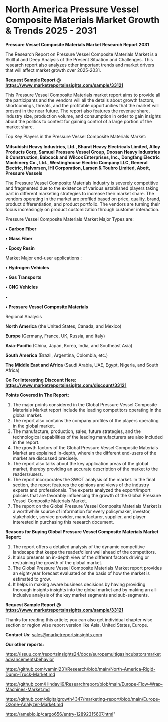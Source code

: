 # North America Pressure Vessel Composite Materials Market Growth & Trends 2025 - 2031

<strong>Pressure Vessel Composite Materials Market Research Report 2031</strong>

The Research Report on Pressure Vessel Composite Materials Market is a Skillful and Deep Analysis of the Present Situation and Challenges. This research report also analyzes other important trends and market drivers that will affect market growth over 2025-2031.

<strong>Request Sample Report @ <a href=https://www.marketreportsinsights.com/sample/33121>https://www.marketreportsinsights.com/sample/33121</a></strong>

This Pressure Vessel Composite Materials market report aims to provide all the participants and the vendors will all the details about growth factors, shortcomings, threats, and the profitable opportunities that the market will present in the near future. The report also features the revenue share, industry size, production volume, and consumption in order to gain insights about the politics to contest for gaining control of a large portion of the market share.

Top Key Players in the Pressure Vessel Composite Materials Market:

<strong>Mitsubishi Heavy Industries, Ltd., Bharat Heavy Electricals Limited, Alloy Products Corp, Samuel Pressure Vessel Group, Doosan Heavy Industries & Construction, Babcock and Wilcox Enterprises, Inc., Dongfang Electric Machinery Co., Ltd., Westinghouse Electric Company LLC, General Electric, Halvorsen, IHI Corporation, Larsen & Toubro Limited, Abott, Pressure Vessels</strong>

The Pressure Vessel Composite Materials Industry is severely competitive and fragmented due to the existence of various established players taking part in different marketing strategies to increase their market share. The vendors operating in the market are profiled based on price, quality, brand, product differentiation, and product portfolio. The vendors are turning their focus increasingly on product customization through customer interaction.

Pressure Vessel Composite Materials Market Major Types are:

<strong>•  Carbon Fiber

•  Glass Fiber

•  Epoxy Resin</strong>

Market Major end-user applications :

<strong>•  Hydrogen Vehicles

•  Gas Transports

•  CNG Vehicles

•  

•  Pressure Vessel Composite Materials</strong>

Regional Analysis

</u><strong><b>North America</b></strong> (the United States, Canada, and Mexico)

<strong><b>Europe </b></strong>(Germany, France, UK, Russia, and Italy)

<strong><b>Asia-Pacific</b></strong> (China, Japan, Korea, India, and Southeast Asia)

<strong><b>South America</b></strong> (Brazil, Argentina, Colombia, etc.)

<strong><b>The Middle East and Africa</b></strong> (Saudi Arabia, UAE, Egypt, Nigeria, and South Africa)

<strong>Go For Interesting Discount Here: <a href=https://www.marketreportsinsights.com/discount/33121>https://www.marketreportsinsights.com/discount/33121</a></strong>

<strong>Points Covered in The Report:</strong>
<ol>
  <li>The major points considered in the Global Pressure Vessel Composite Materials Market report include the leading competitors operating in the global market.</li>
  <li>The report also contains the company profiles of the players operating in the global market.</li>
  <li>The manufacture, production, sales, future strategies, and the technological capabilities of the leading manufacturers are also included in the report.</li>
  <li>The growth factors of the Global Pressure Vessel Composite Materials Market are explained in-depth, wherein the different end-users of the market are discussed precisely.</li>
  <li>The report also talks about the key application areas of the global market, thereby providing an accurate description of the market to the readers/users.</li>
  <li>The report incorporates the SWOT analysis of the market. In the final section, the report features the opinions and views of the industry experts and professionals. The experts analyzed the export/import policies that are favorably influencing the growth of the Global Pressure Vessel Composite Materials Market.</li>
  <li>The report on the Global Pressure Vessel Composite Materials Market is a worthwhile source of information for every policymaker, investor, stakeholder, service provider, manufacturer, supplier, and player interested in purchasing this research document.</li>
</ol>
<strong>Reasons for Buying Global Pressure Vessel Composite Materials Market Report:</strong>

<ol>
  <li>The report offers a detailed analysis of the dynamic competitive landscape that keeps the reader/client well ahead of the competitors.</li>
  <li>It also presents an in-depth view of the different factors driving or restraining the growth of the global market.</li>
  <li>The Global Pressure Vessel Composite Materials Market report provides an eight-year forecast evaluated on the basis of how the market is estimated to grow.</li>
  <li>It helps in making aware business decisions by having providing thorough insights insights into the global market and by making an all-inclusive analysis of the key market segments and sub-segments.</li>
</ol>
<strong>Request Sample Report @ <a href=https://www.marketreportsinsights.com/sample/33121>https://www.marketreportsinsights.com/sample/33121</a></strong>


Thanks for reading this article; you can also get individual chapter wise section or region wise report version like Asia, United States, Europe.

<strong>Contact Us:</strong>
sales@marketreportsinsights.com

<strong>Our other reports:</strong>

<a href=https://issuu.com/reportsinsights24/docs/europemultigasincubatorsmarketadvancementsbehavior>https://issuu.com/reportsinsights24/docs/europemultigasincubatorsmarketadvancementsbehavior</a>

<a href=https://github.com/yamini231/Research/blob/main/North-America-Rigid-Dump-Truck-Market.md>https://github.com/yamini231/Research/blob/main/North-America-Rigid-Dump-Truck-Market.md</a>

<a href=https://github.com/Hindavii9/Researchreport/blob/main/Europe-Flow-Wrap-Machines-Market.md>https://github.com/Hindavii9/Researchreport/blob/main/Europe-Flow-Wrap-Machines-Market.md</a>

<a href=https://github.com/digitalgrowth4347/marketing-report/blob/main/Europe-Ozone-Analyzer-Market.md>https://github.com/digitalgrowth4347/marketing-report/blob/main/Europe-Ozone-Analyzer-Market.md</a>

<a href=https://ameblo.jp/cargo656/entry-12892315607.html>https://ameblo.jp/cargo656/entry-12892315607.html</a>"
